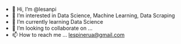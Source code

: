 - 👋 Hi, I’m @lesanpi
- 👀 I’m interested in Data Science, Machine Learning, Data Scraping
- 🌱 I’m currently learning Data Science
- 💞️ I’m looking to collaborate on ...
- 📫 How to reach me ... lespinerua@gmail.com
